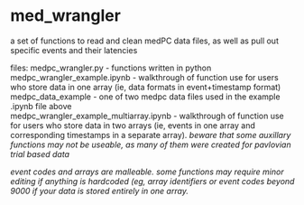 # med_wrangler
a set of functions to read and clean medPC data files, as well as pull out specific events and their latencies

files:
medpc_wrangler.py - functions written in python  
medpc_wrangler_example.ipynb - walkthrough of function use for users who store data in one array (ie, data formats in event+timestamp format)
medpc_data_example - one of two medpc data files used in the example .ipynb file above  
medpc_wrangler_example_multiarray.ipynb - walkthrough of function use for users who store data in two arrays (ie, events in one array and corresponding timestamps in a separate array). *beware that some auxillary functions may not be useable, as many of them were created for pavlovian trial based data*

*event codes and arrays are malleable. some functions may require minor editing if anything is hardcoded (eg, array identifiers or event codes beyond 9000 if your data is stored entirely in one array.*
